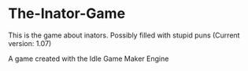 # The-Inator-Game

This is the game about inators. Possibly filled with stupid puns (Current version: 1.07)

A game created with the Idle Game Maker Engine
